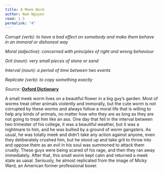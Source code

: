 ```yaml
---
title: A Meek Worm
author: Nam Nguyen
read: 1.5
permalink: "4"
---
```


*Corrupt (verb):  to have a bad effect on somebody and make them behave in an immoral or dishonest way*

*Moral (adjective): concerned with principles of right and wrong behaviour*

*Grit (noun): very small pieces of stone or sand*

*Interval (noun): a period of time between two events*

*Replicate (verb): to copy something exactly*

_Source:_ [**Oxford Dictionary**](https://www.oxfordlearnersdictionaries.com/)


A small meek worm lives on a beautiful flower in a big guy’s garden. Most of worms treat other animals violently and immorally, but the cute worm is not corrupted by these worms and always follow a moral life that is willing to help any kinds of animals, no matter how who they are as long as they are not going to treat him like an ass. One day that fell in the interval between two trimester of his college, it was a beautiful weather, but it was a nightmare to him, and he was bullied by a ground of worm gangsters. As usual, he was totally meek and didn’t take any action against anyone, even they deliberately crushed him, but he stood up and take grit to throw into and oppose them as an evil in his soul was summoned to attack them cruelly. These guys were being scared of his rage, and then they ran away immediately. After that, this small worm kept calm and returned a meek state as uasal. Seriously, he almost replicated from the image of Micky Ward, an American former professional boxer.